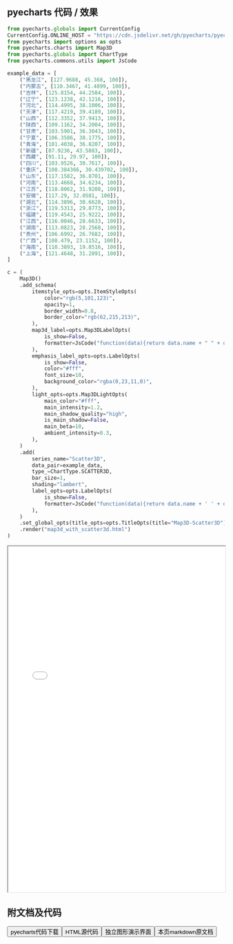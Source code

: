 
## pyecharts 代码 / 效果

```python
from pyecharts.globals import CurrentConfig
CurrentConfig.ONLINE_HOST = "https://cdn.jsdelivr.net/gh/pyecharts/pyecharts-assets@latest/assets/"
from pyecharts import options as opts
from pyecharts.charts import Map3D
from pyecharts.globals import ChartType
from pyecharts.commons.utils import JsCode

example_data = [
    ("黑龙江", [127.9688, 45.368, 100]),
    ("内蒙古", [110.3467, 41.4899, 100]),
    ("吉林", [125.8154, 44.2584, 100]),
    ("辽宁", [123.1238, 42.1216, 100]),
    ("河北", [114.4995, 38.1006, 100]),
    ("天津", [117.4219, 39.4189, 100]),
    ("山西", [112.3352, 37.9413, 100]),
    ("陕西", [109.1162, 34.2004, 100]),
    ("甘肃", [103.5901, 36.3043, 100]),
    ("宁夏", [106.3586, 38.1775, 100]),
    ("青海", [101.4038, 36.8207, 100]),
    ("新疆", [87.9236, 43.5883, 100]),
    ("西藏", [91.11, 29.97, 100]),
    ("四川", [103.9526, 30.7617, 100]),
    ("重庆", [108.384366, 30.439702, 100]),
    ("山东", [117.1582, 36.8701, 100]),
    ("河南", [113.4668, 34.6234, 100]),
    ("江苏", [118.8062, 31.9208, 100]),
    ("安徽", [117.29, 32.0581, 100]),
    ("湖北", [114.3896, 30.6628, 100]),
    ("浙江", [119.5313, 29.8773, 100]),
    ("福建", [119.4543, 25.9222, 100]),
    ("江西", [116.0046, 28.6633, 100]),
    ("湖南", [113.0823, 28.2568, 100]),
    ("贵州", [106.6992, 26.7682, 100]),
    ("广西", [108.479, 23.1152, 100]),
    ("海南", [110.3893, 19.8516, 100]),
    ("上海", [121.4648, 31.2891, 100]),
]

c = (
    Map3D()
    .add_schema(
        itemstyle_opts=opts.ItemStyleOpts(
            color="rgb(5,101,123)",
            opacity=1,
            border_width=0.8,
            border_color="rgb(62,215,213)",
        ),
        map3d_label=opts.Map3DLabelOpts(
            is_show=False,
            formatter=JsCode("function(data){return data.name + " " + data.value[2];}"),
        ),
        emphasis_label_opts=opts.LabelOpts(
            is_show=False,
            color="#fff",
            font_size=10,
            background_color="rgba(0,23,11,0)",
        ),
        light_opts=opts.Map3DLightOpts(
            main_color="#fff",
            main_intensity=1.2,
            main_shadow_quality="high",
            is_main_shadow=False,
            main_beta=10,
            ambient_intensity=0.3,
        ),
    )
    .add(
        series_name="Scatter3D",
        data_pair=example_data,
        type_=ChartType.SCATTER3D,
        bar_size=1,
        shading="lambert",
        label_opts=opts.LabelOpts(
            is_show=False,
            formatter=JsCode("function(data){return data.name + ' ' + data.value[2];}"),
        ),
    )
    .set_global_opts(title_opts=opts.TitleOpts(title="Map3D-Scatter3D"))
    .render("map3d_with_scatter3d.html")
)

```

<iframe width="100%" height="800px" src="/pyecharts/Map3D/map3d_with_scatter3d.html"></iframe>

## 附文档及代码

<a href="https://cdn.jsdelivr.net/gh/wfy-belief/python/docs/pyecharts/Map3D/map3d_with_scatter3d.py"><button class="mybutton">pyecharts代码下载</button></a><a href="https://cdn.jsdelivr.net/gh/wfy-belief/python/docs/pyecharts/Map3D/map3d_with_scatter3d.html"><button class="mybutton">HTML源代码</button></a><a href="https://python.wfyblog.cn/pyecharts/Map3D/map3d_with_scatter3d.html"><button class="mybutton">独立图形演示界面</button></a><a href="https://cdn.jsdelivr.net/gh/wfy-belief/python/docs/pyecharts/Map3D/map3d_with_scatter3d.md"><button class="mybutton">本页markdown原文档</button></a>